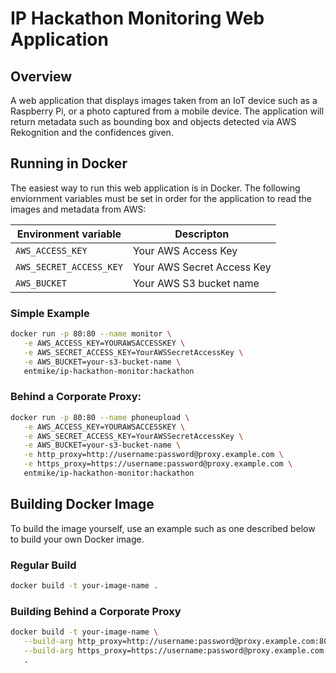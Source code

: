 # IP Hackathon Monitoring Web Application

## Overview

A web application that displays images taken from an IoT device such as a Raspberry Pi, or a photo captured from a mobile device. The application will return metadata such as bounding box and objects detected via AWS Rekognition and the confidences given.

## Running in Docker

The easiest way to run this web application is in Docker. The following enviornment variables must be set in order for the application to read the images and metadata from AWS:

| Environment variable    | Descripton                 |
| ----------------------- | -------------------------- |
| `AWS_ACCESS_KEY`        | Your AWS Access Key        |
| `AWS_SECRET_ACCESS_KEY` | Your AWS Secret Access Key |
| `AWS_BUCKET`            | Your AWS S3 bucket name    |

### Simple Example

```bash
docker run -p 80:80 --name monitor \
   -e AWS_ACCESS_KEY=YOURAWSACCESSKEY \
   -e AWS_SECRET_ACCESS_KEY=YourAWSSecretAccessKey \
   -e AWS_BUCKET=your-s3-bucket-name \
   entmike/ip-hackathon-monitor:hackathon
```

### Behind a Corporate Proxy:

```bash
docker run -p 80:80 --name phoneupload \
   -e AWS_ACCESS_KEY=YOURAWSACCESSKEY \
   -e AWS_SECRET_ACCESS_KEY=YourAWSSecretAccessKey \
   -e AWS_BUCKET=your-s3-bucket-name \
   -e http_proxy=http://username:password@proxy.example.com \
   -e https_proxy=https://username:password@proxy.example.com \
   entmike/ip-hackathon-monitor:hackathon
```

## Building Docker Image

To build the image yourself, use an example such as one described below to build your own Docker image.

### Regular Build

```bash
docker build -t your-image-name .
```

### Building Behind a Corporate Proxy

```bash
docker build -t your-image-name \
   --build-arg http_proxy=http://username:password@proxy.example.com:8080 \
   --build-arg https_proxy=https://username:password@proxy.example.com:8080 \
   .
```
